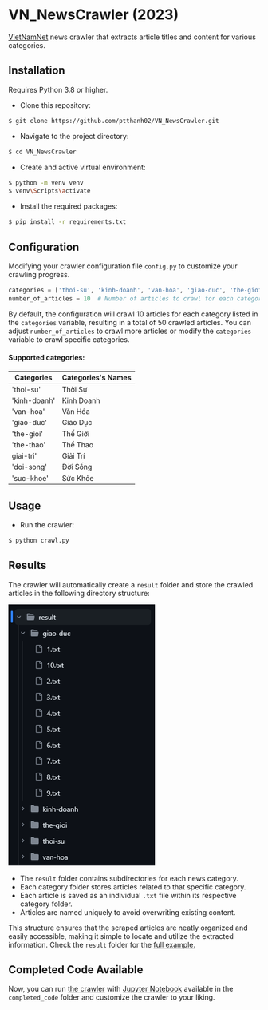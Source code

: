 ﻿# VN_NewsCrawler (2023)

[VietNamNet](https://vietnamnet.vn/) news crawler that extracts article titles and content for various categories.


## Installation

Requires Python 3.8 or higher.

- Clone this repository: 
```bash
$ git clone https://github.com/ptthanh02/VN_NewsCrawler.git
```

- Navigate to the project directory:
```bash
$ cd VN_NewsCrawler
```
- Create and active virtual environment:
```bash
$ python -m venv venv
$ venv\Scripts\activate 
```
- Install the required packages:
```bash
$ pip install -r requirements.txt
```

## Configuration
Modifying your crawler configuration file `config.py` to customize your crawling progress.

```python
categories = ['thoi-su', 'kinh-doanh', 'van-hoa', 'giao-duc', 'the-gioi'] 
number_of_articles = 10  # Number of articles to crawl for each category
```
By default, the configuration will crawl 10 articles for each category listed in the `categories` variable, resulting in a total of 50 crawled articles. You can adjust `number_of_articles` to crawl more articles or modify the `categories` variable to crawl specific categories.

#### Supported categories:
| **Categories**  | **Categories's Names**        |
| ----------- | ----------- |
| 'thoi-su'   | Thời Sự     |
| 'kinh-doanh'| Kinh Doanh  |
| 'van-hoa'   | Văn Hóa     |
| 'giao-duc'  | Giáo Dục    |
| 'the-gioi'  | Thế Giới    |
| 'the-thao'  | Thể Thao    |
| giai-tri'   | Giải Trí    |
| 'doi-song'  | Đời Sống    |
| 'suc-khoe'  | Sức Khỏe    |

## Usage
- Run the crawler:
```bash
$ python crawl.py
```
## Results

The crawler will automatically create a `result` folder and store the crawled articles in the following directory structure:

![Result](result/result.png)

- The `result` folder contains subdirectories for each news category.
- Each category folder stores articles related to that specific category.
- Each article is saved as an individual `.txt` file within its respective category folder.
- Articles are named uniquely to avoid overwriting existing content.

This structure ensures that the scraped articles are neatly organized and easily accessible, making it simple to locate and utilize the extracted information. Check the `result` folder for the [full example.](https://github.com/ptthanh02/VN_NewsCrawler/blob/main/result/50baibao.txt)

## Completed Code Available

Now, you can run [the crawler](https://github.com/ptthanh02/VN_NewsCrawler/blob/main/completed_code/crawler_full.ipynb) with [Jupyter Notebook](https://jupyter.org/) available in the `completed_code` folder and customize the crawler to your liking.
